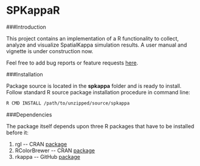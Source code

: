 SPKappaR
========

###Introduction

This project contains an implementation of a R functionality to collect, analyze and visualize SpatialKappa
simulation results. A user manual and vignette is under construction now.

Feel free to add bug reports or feature requests [here][bug-link].

###Installation

Package source is located in the **spkappa** folder and is ready to install. Follow standard R source 
package installation procedure in command line:

```sh
R CMD INSTALL /path/to/unzipped/source/spkappa
```

###Dependencies

The package itself depends upon three R packages that have to be installed before it:

1. rgl -- CRAN [package](http://cran.r-project.org/web/packages/rgl/index.html)
2. RColorBrewer -- CRAN [package](http://cran.r-project.org/web/packages/RColorBrewer/index.html)
3. rkappa -- GitHub [package](https://github.com/lptolik/R4Kappa)

[bug-link]: https://github.com/lptolik/SPKappaR/issues
